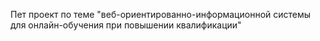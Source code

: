 Пет проект по теме "веб-ориентированно-информационной системы для онлайн-обучения при повышении квалификации"
